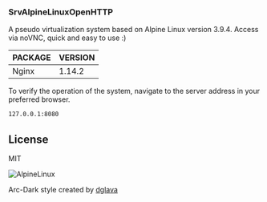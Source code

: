 ### SrvAlpineLinuxOpenHTTP

A pseudo virtualization system based on Alpine Linux version 3.9.4. Access via noVNC, quick and easy to use :)

| PACKAGE | VERSION |
| ------ | ------ |
| Nginx | 1.14.2 |

To verify the operation of the system, navigate to the server address in your preferred browser.
```sh
127.0.0.1:8080
```

License
----

MIT


![AlpineLinux](https://raw.githubusercontent.com/SimpleMethod/SrvAlpineLinuxNgnix/master/images/Screenshot_1.PNG)

Arc-Dark style created by [dglava](https://github.com/dglava/arc-openbox) 
